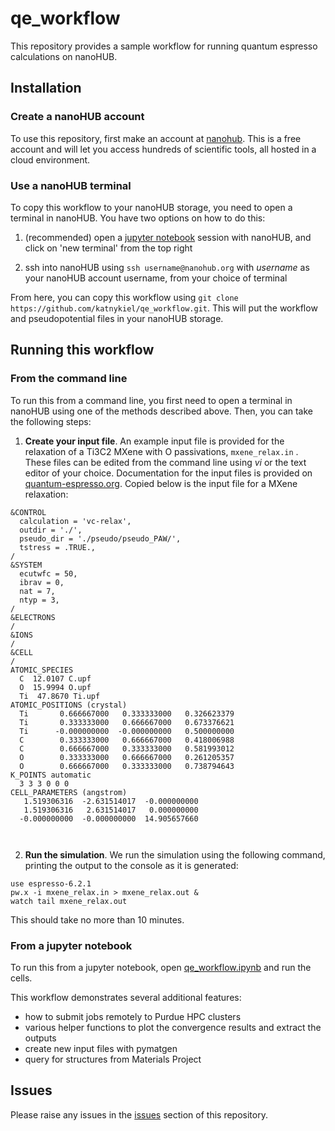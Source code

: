 # qe_workflow

This repository provides a sample workflow for running quantum espresso calculations on nanoHUB.

## Installation

### Create a nanoHUB account

To use this repository, first make an account at [nanohub](https://nanohub.org/). This is a free account and will let you access hundreds of scientific tools, all hosted in a cloud environment. 

### Use a nanoHUB terminal

To copy this workflow to your nanoHUB storage, you need to open a terminal in nanoHUB. You have two options on how to do this:

1. (recommended) open a [jupyter notebook](https://nanohub.org/tools/jupyter70) session with nanoHUB, and click on 'new terminal' from the top right

2. ssh into nanoHUB using `ssh username@nanohub.org` with *username* as your nanoHUB account username, from your choice of terminal

From here, you can copy this workflow using `git clone https://github.com/katnykiel/qe_workflow.git`. This will put the workflow and pseudopotential files in your nanoHUB storage. 

## Running this workflow

### From the command line

To run this from a command line, you first need to open a terminal in nanoHUB using one of the methods described above. Then, you can take the following steps:

1. **Create your input file**. An example input file is provided for the relaxation of a Ti3C2 MXene with O passivations, `mxene_relax.in` . These files can be edited from the command line using *vi* or the text editor of your choice. Documentation for the input files is provided on [quantum-espresso.org](https://www.quantum-espresso.org/Doc/INPUT_PW.html). Copied below is the input file for a MXene relaxation:

```
&CONTROL
  calculation = 'vc-relax',
  outdir = './',
  pseudo_dir = './pseudo/pseudo_PAW/',
  tstress = .TRUE.,
/
&SYSTEM
  ecutwfc = 50,
  ibrav = 0,
  nat = 7,
  ntyp = 3,
/
&ELECTRONS
/
&IONS
/
&CELL
/
ATOMIC_SPECIES
  C  12.0107 C.upf
  O  15.9994 O.upf
  Ti  47.8670 Ti.upf
ATOMIC_POSITIONS (crystal)
  Ti       0.666667000   0.333333000   0.326623379
  Ti       0.333333000   0.666667000   0.673376621
  Ti      -0.000000000  -0.000000000   0.500000000
  C        0.333333000   0.666667000   0.418006988
  C        0.666667000   0.333333000   0.581993012
  O        0.333333000   0.666667000   0.261205357
  O        0.666667000   0.333333000   0.738794643
K_POINTS automatic
  3 3 3 0 0 0
CELL_PARAMETERS (angstrom)
   1.519306316  -2.631514017  -0.000000000
   1.519306316   2.631514017   0.000000000
  -0.000000000  -0.000000000  14.905657660

  

```

2. **Run the simulation**. We run the simulation using the following command, printing the output to the console as it is generated:

```
use espresso-6.2.1
pw.x -i mxene_relax.in > mxene_relax.out &
watch tail mxene_relax.out
```

This should take no more than 10 minutes.

### From a jupyter notebook

To run this from a jupyter notebook, open [qe_workflow.ipynb](qe_workflow.ipynb) and run the cells. 

This workflow demonstrates several additional features: 

- how to submit jobs remotely to Purdue HPC clusters 
- various helper functions to plot the convergence results and extract the outputs
- create new input files with pymatgen
- query for structures from Materials Project

## Issues

Please raise any issues in the [issues](https://github.com/katnykiel/qe_workflow/issues) section of this repository. 
